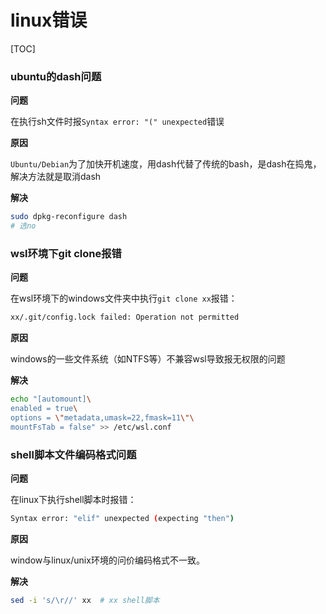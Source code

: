 # linux错误

[TOC]




### ubuntu的dash问题

**问题**

在执行sh文件时报`Syntax error: "(" unexpected`错误

**原因**

`Ubuntu/Debian`为了加快开机速度，用dash代替了传统的bash，是dash在捣鬼，解决方法就是取消dash

**解决**

```sh
sudo dpkg-reconfigure dash
# 选no
```



### wsl环境下git clone报错

**问题**

在wsl环境下的windows文件夹中执行`git clone xx`报错：

```sh
xx/.git/config.lock failed: Operation not permitted
```

**原因**

windows的一些文件系统（如NTFS等）不兼容wsl导致报无权限的问题

**解决**

```sh
echo "[automount]\
enabled = true\
options = \"metadata,umask=22,fmask=11\"\
mountFsTab = false" >> /etc/wsl.conf
```



### shell脚本文件编码格式问题

**问题**

在linux下执行shell脚本时报错：

```sh
Syntax error: "elif" unexpected (expecting "then")
```

**原因**

window与linux/unix环境的问价编码格式不一致。

**解决**

```sh
sed -i 's/\r//' xx  # xx shell脚本
```


